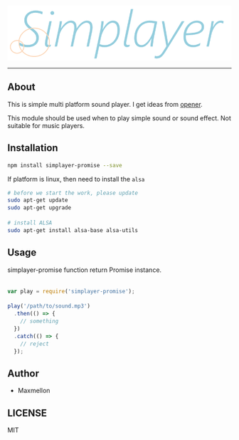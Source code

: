 
<p align="center">
  <img src="https://raw.githubusercontent.com/MaxMEllon/demos/master/simplayer/simplayer.png">
</p>


- - -

<!--
<p>
  <a href="https://www.npmjs.com/package/simplayer">
    <img src="https://nodei.co/npm/simplayer.png"/>
  </a>
  <a href="https://www.npmjs.com/package/simplayer">
    <img src="https://img.shields.io/npm/v/simplayer.svg" style="float:right;"/>
  </a>
  <a href="https://github.com/MaxMEllon/simplayer/blob/master/LICENSE.txt">
    <img src="https://img.shields.io/npm/l/simplayer.svg" style="float:right"/>
  </a>
</p>
-->

## About

This is simple multi platform sound player.
I get ideas from [opener](https://www.npmjs.com/package/opener).

This module should be used when to play simple sound or sound effect.
Not suitable for music players.

## Installation

```sh
npm install simplayer-promise --save
```

If platform is linux, then need to install the `alsa`

```sh
# before we start the work, please update
sudo apt-get update
sudo apt-get upgrade

# install ALSA
sudo apt-get install alsa-base alsa-utils
```

## Usage

simplayer-promise function return Promise instance.

```js

var play = require('simplayer-promise');

play('/path/to/sound.mp3')
  .then(() => {
    // something
  })
  .catch(() => {
    // reject
  });

```

## Author

- Maxmellon

## LICENSE

MIT
